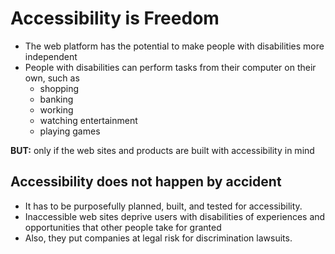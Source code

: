 # Accessibility is Freedom

- The web platform has the potential to make people with disabilities more independent
- People with disabilities can perform tasks from their computer on their own, such as
  - shopping
  - banking
  - working
  - watching entertainment
  - playing games

<strong>BUT:</strong> only if the web sites and products are built with accessibility in mind

## Accessibility does not happen by accident

- It has to be purposefully planned, built, and tested for accessibility. 
- Inaccessible web sites deprive users with disabilities of experiences and opportunities that other people take for granted
- Also, they put companies at legal risk for discrimination lawsuits.
